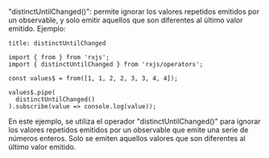 
"distinctUntilChanged()": permite ignorar los valores repetidos emitidos por un observable, y solo emitir aquellos que son diferentes al último valor emitido. Ejemplo:

```ad-example
title: distinctUntilChanged
```
```
import { from } from 'rxjs';
import { distinctUntilChanged } from 'rxjs/operators';

const values$ = from([1, 1, 2, 2, 3, 3, 4, 4]);

values$.pipe(
  distinctUntilChanged()
).subscribe(value => console.log(value));
```

En este ejemplo, se utiliza el operador "distinctUntilChanged()" para ignorar los valores repetidos emitidos por un observable que emite una serie de números enteros. Solo se emiten aquellos valores que son diferentes al último valor emitido.